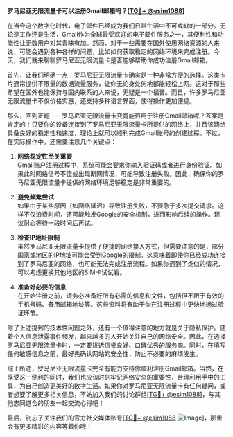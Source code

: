 **罗马尼亚无限流量卡可以注册Gmail邮箱吗？[[TG💪+ @esim1088](https://t.me/s/esim1088)]**

在当今这个数字化时代，电子邮件已经成为我们日常生活中不可或缺的一部分。无论是工作还是生活，Gmail作为全球最受欢迎的电子邮件服务之一，其便利性和功能性让无数用户对其青睐有加。然而，对于一些需要在国外使用网络资源的人来说，可能会遇到各种各样的问题，比如如何获取稳定的网络环境来完成注册。今天，我们就来聊聊罗马尼亚无限流量卡是否能够帮助你成功注册Gmail邮箱。

首先，让我们明确一点：罗马尼亚无限流量卡确实是一种非常方便的选择。这类卡片通常提供不限量的数据流量服务，让你无论身处何地都能轻松上网。这对于那些希望在国外也能保持与国内联系的人来说，无疑是一个福音。而且，许多罗马尼亚无限流量卡不仅价格实惠，还支持多种语言界面，使得操作更加便捷。

那么，回到正题——罗马尼亚无限流量卡究竟能否用于注册Gmail邮箱呢？答案是肯定的！只要你的设备连接到了罗马尼亚无限流量卡所提供的网络上，并且该网络具备良好的稳定性和速度，理论上就可以顺利完成Gmail账号的创建过程。不过，在实际操作中，还需要注意几个关键点：

1. **网络稳定性至关重要**  
   Gmail账户注册过程中，系统可能会要求你输入验证码或者进行身份验证。如果此时网络信号不佳或出现断网情况，可能导致注册失败。因此，确保你的罗马尼亚无限流量卡提供的网络环境足够稳定是非常重要的。

2. **避免频繁尝试**  
   如果由于某些原因（如网络延迟）导致注册失败，不要急于多次提交请求。这样不仅浪费时间，还可能触发Google的安全机制，进而影响后续的操作。建议耐心等待一段时间后再试。

3. **检查IP地址限制**  
   虽然罗马尼亚无限流量卡提供了便捷的网络接入方式，但需要注意的是，部分国家或地区的IP地址可能会受到Google的限制。这意味着即使你已经成功连接到了罗马尼亚的网络，也可能无法完成注册流程。如果你遇到了类似的情况，可以考虑更换其他地区的SIM卡试试看。

4. **准备好必要的信息**  
   在开始注册之前，请务必准备好所有必需的信息和文件，包括但不限于有效的手机号码、备用邮箱地址等。这些资料将有助于你在注册过程中更快地通过验证环节。

除了上述提到的技术性问题之外，还有一个值得注意的地方就是关于隐私保护。随着个人信息泄露事件频发，越来越多的人开始关注自己的网络安全。因此，在选择罗马尼亚无限流量卡时，一定要挑选信誉良好、口碑优秀的服务商。同时，在填写任何敏感信息之前，最好先确认网站的安全性，防止不必要的麻烦发生。

综上所述，罗马尼亚无限流量卡完全有能力支持你顺利注册Gmail邮箱。当然，在享受这一便利的同时，我们也应该时刻牢记网络安全的重要性，合理利用手中的工具，为自己创造更美好的数字生活。如果你对罗马尼亚无限流量卡有任何疑问，或者想要了解更多相关信息，不妨加入我们的讨论群组[[TG💪+ @esim1088](https://t.me/s/esim1088)]，与其他志同道合的朋友一起交流心得吧！

最后，别忘了关注我们的官方社交媒体账号[[TG💪+ @esim1088](https://t.me/s/esim1088) ![Image](https://i.postimg.cc/4NQfJmqS/Snipaste-2025-05-13-00-14-12.png)]，那里会有更多精彩的内容等着你哦！